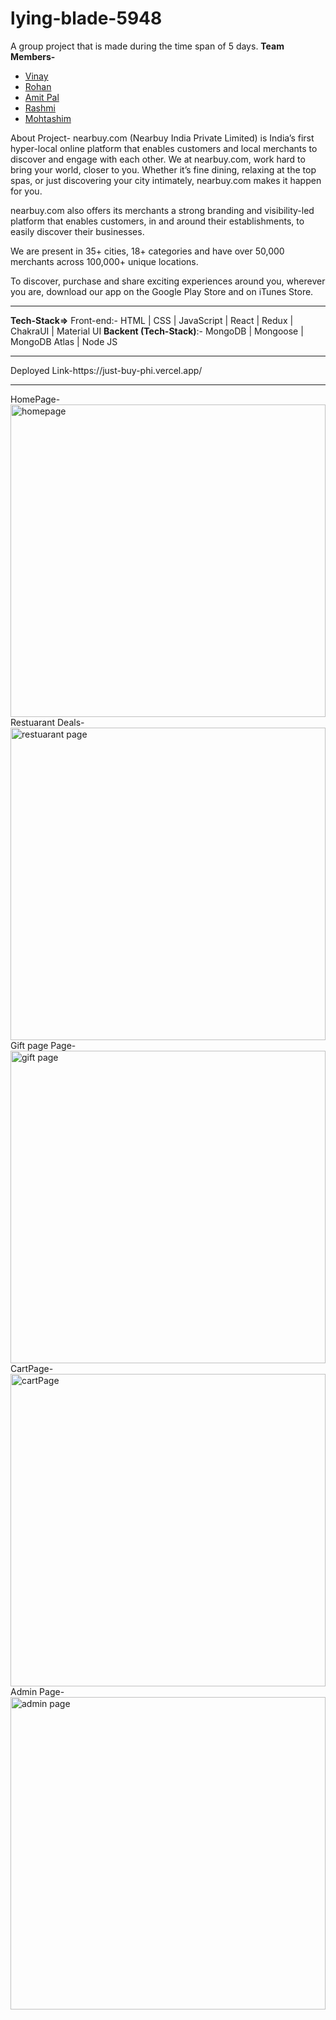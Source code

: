 # lying-blade-5948
A group project that is made during the time span of 5 days.
<b>Team Members-</b> 
<ul>
<li><a href="https://www.linkedin.com/in/vinay-barve-8583a6180/">Vinay</a></li>
<li><a href="https://www.linkedin.com/in/rohan-gajare">Rohan</a></li>
<li><a href="https://www.linkedin.com/in/iamitpal/">Amit Pal</a></li>
<li><a href="https://www.linkedin.com/in/rashmi-gautam16/">Rashmi</a></li>
<li><a href="https://www.linkedin.com/in/mohtashim-mir">Mohtashim</a></li>
</ul>
About Project- nearbuy.com (Nearbuy India Private Limited) is India’s first hyper-local online platform that enables customers and local merchants to discover and engage with each other. We at nearbuy.com, work hard to bring your world, closer to you. Whether it’s fine dining, relaxing at the top spas, or just discovering your city intimately, nearbuy.com makes it happen for you.

nearbuy.com also offers its merchants a strong branding and visibility-led platform that enables customers, in and around their establishments, to easily discover their businesses.

We are present in 35+ cities, 18+ categories and have over 50,000 merchants across 100,000+ unique locations.

To discover, purchase and share exciting experiences around you, wherever you are, download our app on the Google Play Store and on iTunes Store. 
<br>
<hr>
<b>Tech-Stack=></b> Front-end:- HTML | CSS | JavaScript | React | Redux | ChakraUI | Material UI
 <b> Backent (Tech-Stack)</b>:- MongoDB | Mongoose | MongoDB Atlas | Node JS 
<br>
<hr>
Deployed Link-https://just-buy-phi.vercel.app/
<br>
<hr>

HomePage-<img src="https://i.ibb.co/jRxb9dc/Screenshot-39.png" alt="homepage" width="100%" height="500">
Restuarant Deals-<img src="https://i.ibb.co/Pr0VnBV/Screenshot-33.png" alt="restuarant page" width="100%" height="500">
Gift page Page-<img src="https://i.ibb.co/tDLyDNC/Screenshot-37.png" alt="gift page" width="100%" height="500">
CartPage-<img src="https://i.ibb.co/J219rQ8/Screenshot-38.png" alt="cartPage" width="100%" height="500">
Admin Page-<img src="https://i.ibb.co/M91T9XV/Screenshot-36.png" alt="admin page" width="100%" height="500">


